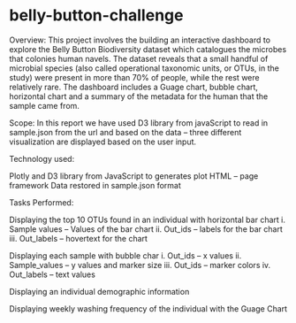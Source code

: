 # belly-button-challenge

Overview: This project involves the building an interactive dashboard to explore the Belly Button Biodiversity dataset which catalogues the microbes that colonies human navels. The dataset reveals that a small handful of microbial species (also called operational taxonomic units, or OTUs, in the study) were present in more than 70% of people, while the rest were relatively rare. The dashboard includes a Guage chart, bubble chart, horizontal chart and a summary of the metadata for the human that the sample came from.

Scope: In this report we have used D3 library from javaScript to read in sample.json from the url and based on the data – three different visualization are displayed based on the user input.

Technology used:

Plotly and D3 library from JavaScript to generates plot
HTML – page framework
Data restored in sample.json format 

Tasks Performed:

Displaying the top 10 OTUs found in an individual with horizontal bar chart i. Sample values – Values of the bar chart ii. Out_ids – labels for the bar chart iii. Out_labels – hovertext for the chart

Displaying each sample with bubble char i. Out_ids – x values ii. Sample_values – y values and marker size iii. Out_ids – marker colors iv. Out_labels – text values

Displaying an individual demographic information

Displaying weekly washing frequency of the individual with the Guage Chart
